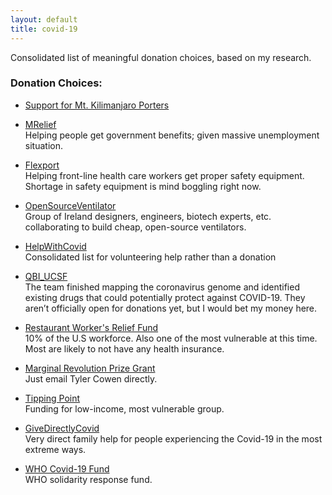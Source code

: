 ```yaml
---
layout: default
title: covid-19
---
```


Consolidated list of meaningful donation choices, based on my research.

### Donation Choices:  

* [Support for Mt. Kilimanjaro Porters](https://www.gofundme.com/f/support-for-mt-kili-porters?utm_source=customer&utm_medium=copy_link-tip&utm_campaign=p_cp+share-sheet)

* [MRelief](https://www.mrelief.com/coronavirus)    
Helping people get government benefits; given massive unemployment situation.  

* [Flexport](https://flexport.org/donate/)  
Helping front-line health care workers get proper safety equipment.  
Shortage in safety equipment is mind boggling right now.  

* [OpenSourceVentilator](http://www.opensourceventilator.ie/)  
Group of Ireland designers, engineers, biotech experts, etc. collaborating to build cheap, open-source ventilators.  

* [HelpWithCovid](https://helpwithcovid.com/)  
Consolidated list for volunteering help rather than a donation

* [QBI_UCSF](https://twitter.com/QBI_UCSF)  
The team finished mapping the coronavirus genome and identified existing drugs that could potentially protect against COVID-19. They aren’t officially open for donations yet, but I would bet my money here.  

* [Restaurant Worker's Relief Fund](https://www.restaurantworkerscf.org/news/2020/3/15/restaurant-workers-community-foundation-announces-the-formation-of-restaurant-workers-covid19-crisis-relief-fund)  
10% of the U.S workforce. Also one of the most vulnerable at this time. Most are likely to not have any health insurance.  

* [Marginal Revolution Prize Grant](https://marginalrevolution.com/marginalrevolution/2020/03/1-million-plus-in-emergent-ventures-prizes-for-coronavirus-work.html)  
Just email Tyler Cowen directly.  

* [Tipping Point](https://tippingpoint.org/what-we-do/initiatives/emergency-response)  
Funding for low-income, most vulnerable group.

* [GiveDirectlyCovid](https://www.givedirectly.org/covid-19/)  
Very direct family help for people experiencing the Covid-19 in the most extreme ways.  

* [WHO Covid-19 Fund](https://www.who.int/emergencies/diseases/novel-coronavirus-2019/donate)  
WHO solidarity response fund.